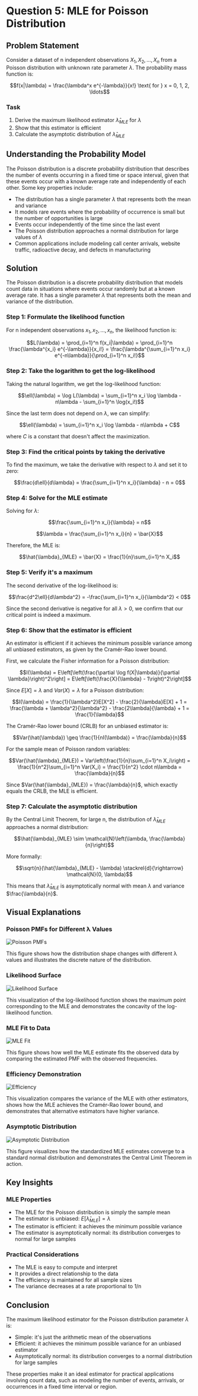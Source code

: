 # Question 5: MLE for Poisson Distribution

## Problem Statement
Consider a dataset of n independent observations $X_1, X_2, \ldots, X_n$ from a Poisson distribution with unknown rate parameter $\lambda$. The probability mass function is:

$$f(x|\lambda) = \frac{\lambda^x e^{-\lambda}}{x!} \text{ for } x = 0, 1, 2, \ldots$$

### Task
1. Derive the maximum likelihood estimator $\hat{\lambda}_{MLE}$ for $\lambda$
2. Show that this estimator is efficient
3. Calculate the asymptotic distribution of $\hat{\lambda}_{MLE}$

## Understanding the Probability Model

The Poisson distribution is a discrete probability distribution that describes the number of events occurring in a fixed time or space interval, given that these events occur with a known average rate and independently of each other. Some key properties include:

- The distribution has a single parameter $\lambda$ that represents both the mean and variance
- It models rare events where the probability of occurrence is small but the number of opportunities is large
- Events occur independently of the time since the last event
- The Poisson distribution approaches a normal distribution for large values of $\lambda$
- Common applications include modeling call center arrivals, website traffic, radioactive decay, and defects in manufacturing

## Solution

The Poisson distribution is a discrete probability distribution that models count data in situations where events occur randomly but at a known average rate. It has a single parameter $\lambda$ that represents both the mean and variance of the distribution.

### Step 1: Formulate the likelihood function
For n independent observations $x_1, x_2, \ldots, x_n$, the likelihood function is:

$$L(\lambda) = \prod_{i=1}^n f(x_i|\lambda) = \prod_{i=1}^n \frac{\lambda^{x_i} e^{-\lambda}}{x_i!} = \frac{\lambda^{\sum_{i=1}^n x_i} e^{-n\lambda}}{\prod_{i=1}^n x_i!}$$

### Step 2: Take the logarithm to get the log-likelihood
Taking the natural logarithm, we get the log-likelihood function:

$$\ell(\lambda) = \log L(\lambda) = \sum_{i=1}^n x_i \log \lambda - n\lambda - \sum_{i=1}^n \log(x_i!)$$

Since the last term does not depend on $\lambda$, we can simplify:

$$\ell(\lambda) = \sum_{i=1}^n x_i \log \lambda - n\lambda + C$$

where $C$ is a constant that doesn't affect the maximization.

### Step 3: Find the critical points by taking the derivative
To find the maximum, we take the derivative with respect to $\lambda$ and set it to zero:

$$\frac{d\ell}{d\lambda} = \frac{\sum_{i=1}^n x_i}{\lambda} - n = 0$$

### Step 4: Solve for the MLE estimate
Solving for $\lambda$:

$$\frac{\sum_{i=1}^n x_i}{\lambda} = n$$

$$\lambda = \frac{\sum_{i=1}^n x_i}{n} = \bar{X}$$

Therefore, the MLE is:

$$\hat{\lambda}_{MLE} = \bar{X} = \frac{1}{n}\sum_{i=1}^n X_i$$

### Step 5: Verify it's a maximum
The second derivative of the log-likelihood is:

$$\frac{d^2\ell}{d\lambda^2} = -\frac{\sum_{i=1}^n x_i}{\lambda^2} < 0$$

Since the second derivative is negative for all $\lambda > 0$, we confirm that our critical point is indeed a maximum.

### Step 6: Show that the estimator is efficient
An estimator is efficient if it achieves the minimum possible variance among all unbiased estimators, as given by the Cramér-Rao lower bound.

First, we calculate the Fisher information for a Poisson distribution:

$$I(\lambda) = E\left[\left(\frac{\partial \log f(X|\lambda)}{\partial \lambda}\right)^2\right] = E\left[\left(\frac{X}{\lambda} - 1\right)^2\right]$$

Since $E[X] = \lambda$ and $Var(X) = \lambda$ for a Poisson distribution:

$$I(\lambda) = \frac{1}{\lambda^2}E[X^2] - \frac{2}{\lambda}E[X] + 1 = \frac{\lambda + \lambda^2}{\lambda^2} - \frac{2\lambda}{\lambda} + 1 = \frac{1}{\lambda}$$

The Cramér-Rao lower bound (CRLB) for an unbiased estimator is:

$$Var(\hat{\lambda}) \geq \frac{1}{nI(\lambda)} = \frac{\lambda}{n}$$

For the sample mean of Poisson random variables:

$$Var(\hat{\lambda}_{MLE}) = Var\left(\frac{1}{n}\sum_{i=1}^n X_i\right) = \frac{1}{n^2}\sum_{i=1}^n Var(X_i) = \frac{1}{n^2} \cdot n\lambda = \frac{\lambda}{n}$$

Since $Var(\hat{\lambda}_{MLE}) = \frac{\lambda}{n}$, which exactly equals the CRLB, the MLE is efficient.

### Step 7: Calculate the asymptotic distribution
By the Central Limit Theorem, for large n, the distribution of $\hat{\lambda}_{MLE}$ approaches a normal distribution:

$$\hat{\lambda}_{MLE} \sim \mathcal{N}\left(\lambda, \frac{\lambda}{n}\right)$$

More formally:

$$\sqrt{n}(\hat{\lambda}_{MLE} - \lambda) \stackrel{d}{\rightarrow} \mathcal{N}(0, \lambda)$$

This means that $\hat{\lambda}_{MLE}$ is asymptotically normal with mean $\lambda$ and variance $\frac{\lambda}{n}$.

## Visual Explanations

### Poisson PMFs for Different λ Values
![Poisson PMFs](Images/L2_4_Quiz_5/poisson_pmfs.png)

This figure shows how the distribution shape changes with different λ values and illustrates the discrete nature of the distribution.

### Likelihood Surface
![Likelihood Surface](Images/L2_4_Quiz_5/likelihood_surface.png)

This visualization of the log-likelihood function shows the maximum point corresponding to the MLE and demonstrates the concavity of the log-likelihood function.

### MLE Fit to Data
![MLE Fit](Images/L2_4_Quiz_5/mle_fit.png)

This figure shows how well the MLE estimate fits the observed data by comparing the estimated PMF with the observed frequencies.

### Efficiency Demonstration
![Efficiency](Images/L2_4_Quiz_5/efficiency.png)

This visualization compares the variance of the MLE with other estimators, shows how the MLE achieves the Cramér-Rao lower bound, and demonstrates that alternative estimators have higher variance.

### Asymptotic Distribution
![Asymptotic Distribution](Images/L2_4_Quiz_5/asymptotic_distribution.png)

This figure visualizes how the standardized MLE estimates converge to a standard normal distribution and demonstrates the Central Limit Theorem in action.

## Key Insights

### MLE Properties
- The MLE for the Poisson distribution is simply the sample mean
- The estimator is unbiased: $E[\hat{\lambda}_{MLE}] = \lambda$
- The estimator is efficient: it achieves the minimum possible variance
- The estimator is asymptotically normal: its distribution converges to normal for large samples

### Practical Considerations
- The MLE is easy to compute and interpret
- It provides a direct relationship to the data
- The efficiency is maintained for all sample sizes
- The variance decreases at a rate proportional to 1/n

## Conclusion

The maximum likelihood estimator for the Poisson distribution parameter $\lambda$ is:
- Simple: it's just the arithmetic mean of the observations
- Efficient: it achieves the minimum possible variance for an unbiased estimator
- Asymptotically normal: its distribution converges to a normal distribution for large samples

These properties make it an ideal estimator for practical applications involving count data, such as modeling the number of events, arrivals, or occurrences in a fixed time interval or region. 